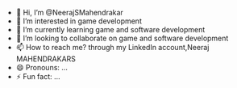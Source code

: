 - 👋 Hi, I’m @NeerajSMahendrakar
- 👀 I’m interested in game development 
- 🌱 I’m currently learning game and software development 
- 💞️ I’m looking to collaborate on game and software development 
- 📫 How to reach me? through my LinkedIn account,Neeraj MAHENDRAKARS
- 😄 Pronouns: ...
- ⚡ Fun fact: ...

<!---
NeerajSMahendrakar/NeerajSMahendrakar is a ✨ special ✨ repository because its `README.md` (this file) appears on your GitHub profile.
You can click the Preview link to take a look at your changes.
--->
